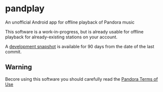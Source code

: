 # pandplay
An unofficial Android app for offline playback of Pandora music

This software is a work-in-progress, but is already usable for offline playback for already-existing stations on your account.

A [development snapshot](https://nightly.link/jre/pandplay/workflows/apk.yaml/main/pandplay-debug.zip)
is available for 90 days from the date of the last commit.

## Warning
Becore using this software you should carefully read the [Pandora Terms of Use](https://www.pandora.com/legal)
